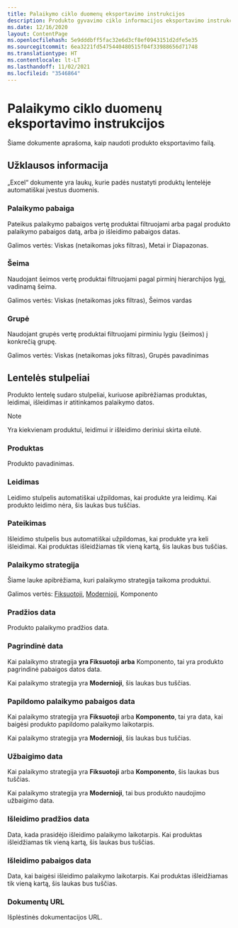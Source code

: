 ```yaml
---
title: Palaikymo ciklo duomenų eksportavimo instrukcijos
description: Produkto gyvavimo ciklo informacijos eksportavimo instrukcijos
ms.date: 12/16/2020
layout: ContentPage
ms.openlocfilehash: 5e9dddbff5fac32e6d3cf8ef0943151d2dfe5e35
ms.sourcegitcommit: 6ea3221fd5475440480515f04f33988656d71748
ms.translationtype: HT
ms.contentlocale: lt-LT
ms.lasthandoff: 11/02/2021
ms.locfileid: "3546864"
---
```

# <a name="lifecycle-data-export-guidance"></a>Palaikymo ciklo duomenų eksportavimo instrukcijos
Šiame dokumente aprašoma, kaip naudoti produkto eksportavimo failą.

## <a name="query-information"></a>Užklausos informacija
„Excel“ dokumente yra laukų, kurie padės nustatyti produktų lentelėje automatiškai įvestus duomenis.

### <a name="end-of-support"></a>Palaikymo pabaiga
Pateikus palaikymo pabaigos vertę produktai filtruojami arba pagal produkto palaikymo pabaigos datą, arba jo išleidimo pabaigos datas.

Galimos vertės: Viskas (netaikomas joks filtras), Metai ir Diapazonas.

### <a name="family"></a>Šeima
Naudojant šeimos vertę produktai filtruojami pagal pirminį hierarchijos lygį, vadinamą šeima.

Galimos vertės: Viskas (netaikomas joks filtras), Šeimos vardas

### <a name="group"></a>Grupė
Naudojant grupės vertę produktai filtruojami pirminiu lygiu (šeimos) į konkrečią grupę.

Galimos vertės: Viskas (netaikomas joks filtras), Grupės pavadinimas

## <a name="table-columns"></a>Lentelės stulpeliai
Produkto lentelę sudaro stulpeliai, kuriuose apibrėžiamas produktas, leidimai, išleidimas ir atitinkamos palaikymo datos.

> [!NOTE]
> Yra kiekvienam produktui, leidimui ir išleidimo deriniui skirta eilutė.

### <a name="product"></a>Produktas
Produkto pavadinimas.

### <a name="edition"></a>Leidimas
Leidimo stulpelis automatiškai užpildomas, kai produkte yra leidimų. Kai produkto leidimo nėra, šis laukas bus tuščias.

### <a name="release"></a>Pateikimas
Išleidimo stulpelis bus automatiškai užpildomas, kai produkte yra keli išleidimai.
Kai produktas išleidžiamas tik vieną kartą, šis laukas bus tuščias.

### <a name="support-policy"></a>Palaikymo strategija
Šiame lauke apibrėžiama, kuri palaikymo strategija taikoma produktui.

Galimos vertės: [Fiksuotoji](/lifecycle/policies/fixed), [Modernioji](/lifecycle/policies/modern), Komponento

### <a name="start-date"></a>Pradžios data
Produkto palaikymo pradžios data.

### <a name="mainstream-date"></a>Pagrindinė data
Kai palaikymo strategija **yra Fiksuotoji** **arba** Komponento, tai yra produkto pagrindinė pabaigos datos data.
  
Kai palaikymo strategija yra **Modernioji**, šis laukas bus tuščias.

### <a name="extended-end-date"></a>Papildomo palaikymo pabaigos data
Kai palaikymo strategija yra **Fiksuotoji** arba **Komponento**, tai yra data, kai baigėsi produkto papildomo palaikymo laikotarpis.

Kai palaikymo strategija yra **Modernioji**, šis laukas bus tuščias.

### <a name="retirement-date"></a>Užbaigimo data
Kai palaikymo strategija yra **Fiksuotoji** arba **Komponento**, šis laukas bus tuščias.

Kai palaikymo strategija yra **Modernioji**, tai bus produkto naudojimo užbaigimo data.

### <a name="release-start-date"></a>Išleidimo pradžios data
Data, kada prasidėjo išleidimo palaikymo laikotarpis. Kai produktas išleidžiamas tik vieną kartą, šis laukas bus tuščias.
 
### <a name="release-end-date"></a>Išleidimo pabaigos data
Data, kai baigėsi išleidimo palaikymo laikotarpis.
Kai produktas išleidžiamas tik vieną kartą, šis laukas bus tuščias.

### <a name="docs-url"></a>Dokumentų URL
Išplėstinės dokumentacijos URL.
